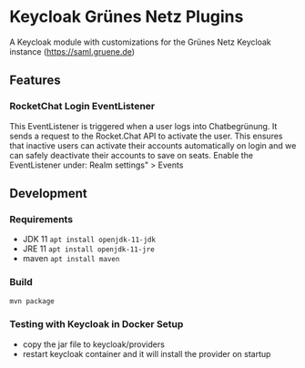 # Keycloak Grünes Netz Plugins

A Keycloak module with customizations for the Grünes Netz Keycloak instance (https://saml.gruene.de)

## Features

### RocketChat Login EventListener

This EventListener is triggered when a user logs into Chatbegrünung. It sends a request to the Rocket.Chat API to activate the user.
This ensures that inactive users can activate their accounts automatically on login and we can safely deactivate their accounts to save on seats.
Enable the EventListener under: Realm settings" > Events

## Development

### Requirements

- JDK 11 `apt install openjdk-11-jdk`
- JRE 11 `apt install openjdk-11-jre`
- maven `apt install maven`

### Build

```sh
mvn package
```

### Testing with Keycloak in Docker Setup

- copy the jar file to keycloak/providers
- restart keycloak container and it will install the provider on startup
